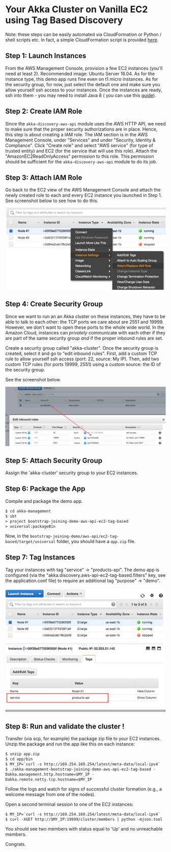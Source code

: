 Your Akka Cluster on Vanilla EC2 using Tag Based Discovery
==========================================================

Note: these steps can be easily automated via CloudFormation or 
Python / shell scripts etc. In fact, a simple CloudFormation script is provided [here](src/main/resources/CloudFormation).  


Step 1: Launch Instances
------------------------

From the AWS Management Console, provision a few EC2 instances (you'll need at least 2). Recommended image: Ubuntu Server 16.04. As for the instance type, this demo app runs fine even on t1.micro instances. As for the security group, 
for now, just select the default one and make sure you allow yourself ssh access to your instances. Once the instances are ready, 
ssh into them - you may need to install Java 8 ( you can use this [guide](https://www.digitalocean.com/community/tutorials/how-to-install-java-with-apt-get-on-ubuntu-16-04)).


Step 2: Create IAM Role
-----------------------

Since the `akka-discovery-aws-api` module uses the AWS HTTP API, we need to make sure that the proper security authorizations are 
in place. Hence, this step is about creating a IAM role. The IAM section is in the AWS Management Console, under "Services" and 
under "Security, Identity & Compliance". Click "Create role" and select "AWS service" (for type of trusted entity) and EC2 
(for the service that will use this role). Attach the "AmazonEC2ReadOnlyAccess" permission to this role. 
This permission should be sufficient for the `akka-discovery-aws-api` module to do its job.


Step 3: Attach IAM Role
-----------------------

Go back to the EC2 view of the AWS Management Console and attach the newly created role to each and every EC2 instance you
launched in Step 1. See screenshot below to see how to do this.

![attaching a IAM role to an EC2 instance](screenshots/attach-iam-role.png)

Step 4: Create Security Group
-----------------------------

Since we want to run an an Akka cluster on these instances, they have to be able to talk to each other: the TCP ports we 
care about are 2551 and 19999. However, we don't want to open these ports to the whole wide world. In the Amazon Cloud, 
instances can *privately* communicate with each other if they are part of the same security group *and* if the proper inbound 
rules are set. 

Create a security group called "akka-cluster". Once the security group is created, select it and go to "edit inbound rules". 
First, add a custom TCP rule to allow yourself ssh access (port: 22, source: My IP). Then, add two custom TCP rules (for ports 19999, 2551) 
using a custom source: the ID of the security group. 

See the screenshot below.

![creating a security group](screenshots/create-security-group.png)

Step 5: Attach Security Group
-----------------------------

Assign the 'akka-cluster' security group to your EC2 instances.

Step 6: Package the App
-----------------------

Compile and package the demo app.

```
$ cd akka-management 
$ sbt
> project bootstrap-joining-demo-aws-api-ec2-tag-based
> universal:packageBin
```

Now, in the `bootstrap-joining-demo/aws-api/ec2-tag-based/target/universal` folder, you should have a
`app.zip` file. 

Step 7: Tag Instances
---------------------

Tag your instances with tag "service" -> "products-api". 
The demo app is configured (via the "akka.discovery.aws-api-ec2-tag-based.filters" key, see the application.conf file) 
to require an additional tag "purpose" -> "demo". 

![tagging instances](screenshots/discovery-aws-ec2-tagged-instances.png)



Step 8: Run and validate the cluster !
--------------------------------------

Transfer (via scp, for example) the package zip file to your EC2 instances. 
Unzip the package and run the app like this on each instance:

```
$ unzip app.zip
$ cd app/bin
$ MY_IP=`curl -s http://169.254.169.254/latest/meta-data/local-ipv4`
$ ./akka-management-bootstrap-joining-demo-aws-api-ec2-tag-based -Dakka.management.http.hostname=$MY_IP -Dakka.remote.netty.tcp.hostname=$MY_IP
```

Follow the logs and watch for signs of successful cluster formation (e.g., a welcome message from one of the nodes). 

Open a second terminal session to one of the EC2 instances:

```
$ MY_IP=`curl -s http://169.254.169.254/latest/meta-data/local-ipv4`
$ curl -XGET http://$MY_IP:19999/cluster/members | python -mjson.tool
```

You should see two members with status equal to 'Up' and no unreachable members.

Congrats.
